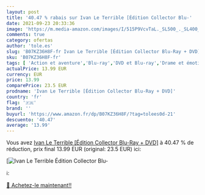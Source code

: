 ```yaml
---
layout: post
title: '40.47 % rabais sur Ivan Le Terrible [Édition Collector Blu-'
date: 2021-09-23 20:33:36
image: 'https://m.media-amazon.com/images/I/515P9VcvTaL._SL500_._SL400_.jpg'
comments: true
category: ofertas
author: 'tole.es'
slug: 'B07KZ36H8F-fr Ivan Le Terrible [Édition Collector Blu-Ray + DVD]'
sku: 'B07KZ36H8F-fr'
tags: [ 'Action et aventure','Blu-ray','DVD et Blu-ray','Drame et émotion','Featured Categories','Films','Guerre','Histoire','Policier','Thriller', ]
actualPrice: 13.99 EUR
currency: EUR
price: 13.99
comparePrice: 23.5 EUR
prodname: 'Ivan Le Terrible [Édition Collector Blu-Ray + DVD]'
country: 'fr'
flag: '🇫🇷'
brand: ''
buyurl: 'https://www.amazon.fr/dp/B07KZ36H8F/?tag=tolees0d-21'
descuento: '40.47'
average: '13.99'
---
```


Vous avez [Ivan Le Terrible [Édition Collector Blu-Ray + DVD]](https://www.amazon.fr/dp/B07KZ36H8F/?tag=tolees0d-21)  à  40.47 % de réduction, prix final  13.99 EUR (original: 23.5 EUR) ici:

[![Ivan Le Terrible [Édition Collector Blu-](https://m.media-amazon.com/images/I/515P9VcvTaL._SL500_._SL400_.jpg)](https://www.amazon.fr/dp/B07KZ36H8F/?tag=tolees0d-21)

ℹ️:


[🛒 Achetez-le maintenant!!](https://www.amazon.fr/dp/B07KZ36H8F/?tag=tolees0d-21)
